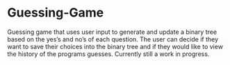 # Guessing-Game
Guessing game that uses user input to generate and update a binary tree based on the yes’s and no’s of each question. The user can decide if they want to save their choices into the binary tree and if they would like to view the history of the programs guesses. Currently still a work in progress.
